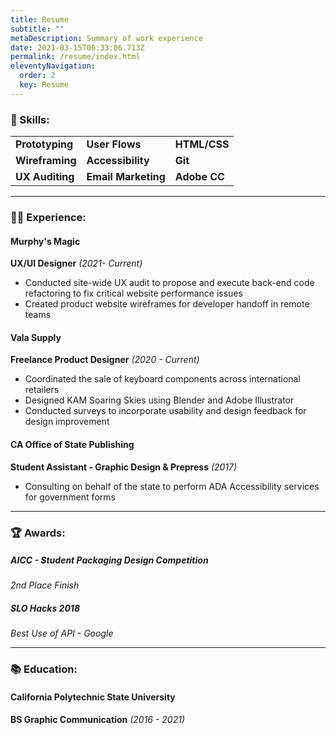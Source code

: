 ```yaml
---
title: Resume
subtitle: ""
metaDescription: Summary of work experience
date: 2021-03-15T06:33:06.713Z
permalink: /resume/index.html
eleventyNavigation:
  order: 2
  key: Resume
---
```

### 🔧 Skills:

|                 |                   |              |
| --------------- | ----------------- | ------------ |
| **Prototyping** | **User Flows**    | **HTML/CSS** |
| **Wireframing** | **Accessibility** | **Git**      |
| **UX Auditing** | **Email Marketing**| **Adobe CC**|

- - -

### 👷‍♂️ Experience:

#### Murphy's Magic

**UX/UI Designer** *(2021- Current)*

* Conducted site-wide UX audit to propose and execute back-end code refactoring to fix critical website performance issues
* Created product website wireframes for developer handoff in remote teams

#### Vala Supply

**Freelance Product Designer** *(2020 - Current)*

* Coordinated the sale of keyboard components across international retailers
* Designed KAM Soaring Skies using Blender and Adobe Illustrator
* Conducted surveys to incorporate usability and design feedback for design improvement

#### CA Office of State Publishing

**Student Assistant - Graphic Design & Prepress** *(2017)*

* Consulting on behalf of the state to perform ADA Accessibility services for government forms

- - -

### 🏆 Awards:

##### AICC - Student Packaging Design Competition

*2nd Place Finish*

##### SLO Hacks 2018

*Best Use of API - Google*

- - -

### 📚 Education:

#### California Polytechnic State University

**BS Graphic Communication** *(2016 - 2021)*